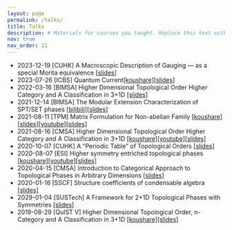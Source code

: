 ```yaml
---
layout: page
permalink: /talks/
title: Talks
description: # Materials for courses you taught. Replace this text with your description.
nav: true
nav_order: 11
---
```



- 2023-12-19 [CUHK] A Macroscopic Description of Gauging — as a special Morita equivalence [[slides]](assets/slides/gauging.pdf)
- 2023-07-26 [ICBS] Quantum Current[[koushare]](https://www.koushare.com/live/details/19970?vid=77727)[[slides]](assets/slides/QuantumCurrent.pdf)
- 2022-03-16 [BIMSA] Higher Dimensional Topological Order Higher Category and A Classification in 3+1D [[slides]](assets/slides/HigherTopBIMSA.pdf)
- 2021-12-14 [BIMSA] The Modular Extension Characterization of SPT/SET phases [[bilibili]](https://www.bilibili.com/video/BV1y44y1E7rR/)[[slides]](/assets/slides/ME.pdf)
- 2021-08-11 [TPM] Matrix Formulation for Non-abelian Family [[koushare]](https://www.koushare.com/video/details/13814)[[slides]](assets/slides/HigherTopBIMSA.pdf)[[youtube]](https://www.youtube.com/watch?v=h8ZgeW8TJoE)[[slides]](assets/slides/nab.pdf)
- 2021-08-16 [CMSA] Higher Dimensional Topological Order Higher Category and A Classification in 3+1D [[koushare]](https://www.koushare.com/video/details/13876)[[youtube]](https://www.youtube.com/watch?v=naQiUDdZTYA)[[slides]](assets/slides/HigherTop.pdf)
- 2020-10-07 [CUHK] A “Periodic Table” of Topological Orders  [[slides]](assets/slides/topophase.pdf)
- 2020-08-07 [ESI] Higher symmetry entriched topological phases [[koushare]](https://www.koushare.com/video/details/5883)[[youtube]](https://www.youtube.com/watch?v=he3LU49JaOM)[[slides]](assets/slides/hSET.pdf)
- 2020-04-15 [CMSA] Introduction to Categorical Approach to Topological Phases in Arbitrary Dimensions [[slides]](assets/slides/Intro.pdf)
- 2020-01-16 [SSCF] Structure coefficients of condensable algebra [[slides]](assets/slides/strucoe.pdf)
- 2029-01-04 [SUSTech] A Framework for 2+1D Topological Phases with Symmetries [[slides]](assets/slides/SETreport.pdf)
- 2019-08-29 [QuIST V] Higher Dimensional Topological Order, n-Category and A Classification in 3+1D [[koushare]](https://www.koushare.com/video/details/2121)[[slides]](assets/slides/HigherTopS.pdf)
